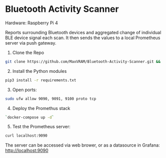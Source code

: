 # Bluetooth Activity Scanner

Hardware: Raspberry Pi 4

Reports surrounding Bluetooth devices and aggregated change of individual BLE device signal each scan.
It then sends the values to a local Prometheus server via push gateway.


1. Clone the Repo

```bash
git clone https://github.com/MaxVRAM/Bluetooth-Activity-Scanner.git && cd Bluetooth-Activity-Scanner
```

2. Install the Python modules
```bash
pip3 install -r requirements.txt
```

3. Open ports: 
```bash
sudo ufw allow 9090, 9091, 9100 proto tcp
```

4. Deploy the Promethus stack
```bash
`docker-compose up -d`
```

5. Test the Prometheus server:
```bash
curl localhost:9090
```

The server can be accessed via web brower, or as a datasource in Grafana: [http://localhost:9090](http://localhost:9090)
